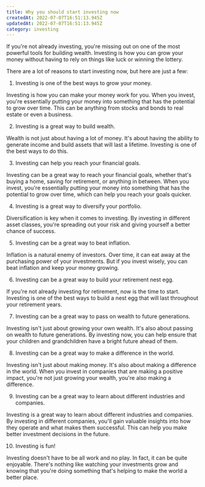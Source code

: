```yaml
---
title: Why you should start investing now
createdAt: 2022-07-07T16:51:13.945Z
updatedAt: 2022-07-07T16:51:13.945Z
category: investing
---
```


If you're not already investing, you're missing out on one of the most powerful tools for building wealth. Investing is how you can grow your money without having to rely on things like luck or winning the lottery.

There are a lot of reasons to start investing now, but here are just a few:

1. Investing is one of the best ways to grow your money.

Investing is how you can make your money work for you. When you invest, you're essentially putting your money into something that has the potential to grow over time. This can be anything from stocks and bonds to real estate or even a business.

2. Investing is a great way to build wealth.

Wealth is not just about having a lot of money. It's about having the ability to generate income and build assets that will last a lifetime. Investing is one of the best ways to do this.

3. Investing can help you reach your financial goals.

Investing can be a great way to reach your financial goals, whether that's buying a home, saving for retirement, or anything in between. When you invest, you're essentially putting your money into something that has the potential to grow over time, which can help you reach your goals quicker.

4. Investing is a great way to diversify your portfolio.

Diversification is key when it comes to investing. By investing in different asset classes, you're spreading out your risk and giving yourself a better chance of success.

5. Investing can be a great way to beat inflation.

Inflation is a natural enemy of investors. Over time, it can eat away at the purchasing power of your investments. But if you invest wisely, you can beat inflation and keep your money growing.

6. Investing can be a great way to build your retirement nest egg.

If you're not already investing for retirement, now is the time to start. Investing is one of the best ways to build a nest egg that will last throughout your retirement years.

7. Investing can be a great way to pass on wealth to future generations.

Investing isn't just about growing your own wealth. It's also about passing on wealth to future generations. By investing now, you can help ensure that your children and grandchildren have a bright future ahead of them.

8. Investing can be a great way to make a difference in the world.

Investing isn't just about making money. It's also about making a difference in the world. When you invest in companies that are making a positive impact, you're not just growing your wealth, you're also making a difference.

9. Investing can be a great way to learn about different industries and companies.

Investing is a great way to learn about different industries and companies. By investing in different companies, you'll gain valuable insights into how they operate and what makes them successful. This can help you make better investment decisions in the future.

10. Investing is fun!

Investing doesn't have to be all work and no play. In fact, it can be quite enjoyable. There's nothing like watching your investments grow and knowing that you're doing something that's helping to make the world a better place.
